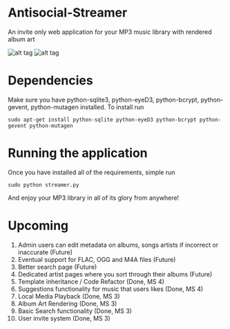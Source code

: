 Antisocial-Streamer
===================

An invite only web application for your MP3 music library with rendered album art

![alt tag](http://i1306.photobucket.com/albums/s570/david4shure/streamer_zps7f8a29ea.png)
![alt tag](http://i1306.photobucket.com/albums/s570/david4shure/request_zps1086c497.png)


Dependencies
============

Make sure you have python-sqlite3, python-eyeD3, python-bcrypt, python-gevent, python-mutagen installed.
  To install run 
```shell
sudo apt-get install python-sqlite python-eyeD3 python-bcrypt python-gevent python-mutagen
```

Running the application
=======================

Once you have installed all of the requirements, simple run 
```shell
sudo python streamer.py
```

And enjoy your MP3 library in all of its glory from anywhere!


Upcoming
========

1. Admin users can edit metadata on albums, songs artists if incorrect or inaccurate (Future)
2. Eventual support for FLAC, OGG and M4A files (Future)
3. Better search page (Future)
4. Dedicated artist pages where you sort through their albums (Future)
5. Template inheritance / Code Refactor (Done, MS 4)
6. Suggestions functionality for music that users likes (Done, MS 4)
7. Local Media Playback (Done, MS 3)
8. Album Art Rendering (Done, MS 3)
9. Basic Search functionality (Done, MS 3)
10. User invite system (Done, MS 3)
